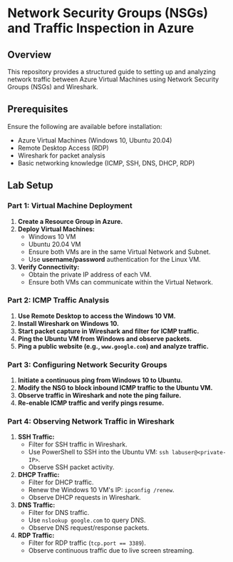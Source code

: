 # Network Security Groups (NSGs) and Traffic Inspection in Azure

## Overview
This repository provides a structured guide to setting up and analyzing network traffic between Azure Virtual Machines using Network Security Groups (NSGs) and Wireshark.

## Prerequisites
Ensure the following are available before installation:
- Azure Virtual Machines (Windows 10, Ubuntu 20.04)
- Remote Desktop Access (RDP)
- Wireshark for packet analysis
- Basic networking knowledge (ICMP, SSH, DNS, DHCP, RDP)

## Lab Setup
### Part 1: Virtual Machine Deployment
1. **Create a Resource Group in Azure.**
2. **Deploy Virtual Machines:**
   - Windows 10 VM
   - Ubuntu 20.04 VM
   - Ensure both VMs are in the same Virtual Network and Subnet.
   - Use **username/password** authentication for the Linux VM.
3. **Verify Connectivity:**
   - Obtain the private IP address of each VM.
   - Ensure both VMs can communicate within the Virtual Network.

### Part 2: ICMP Traffic Analysis
1. **Use Remote Desktop to access the Windows 10 VM.**
2. **Install Wireshark on Windows 10.**
3. **Start packet capture in Wireshark and filter for ICMP traffic.**
4. **Ping the Ubuntu VM from Windows and observe packets.**
5. **Ping a public website (e.g., `www.google.com`) and analyze traffic.**

### Part 3: Configuring Network Security Groups
1. **Initiate a continuous ping from Windows 10 to Ubuntu.**
2. **Modify the NSG to block inbound ICMP traffic to the Ubuntu VM.**
3. **Observe traffic in Wireshark and note the ping failure.**
4. **Re-enable ICMP traffic and verify pings resume.**

### Part 4: Observing Network Traffic in Wireshark
1. **SSH Traffic:**
   - Filter for SSH traffic in Wireshark.
   - Use PowerShell to SSH into the Ubuntu VM: `ssh labuser@<private-IP>`.
   - Observe SSH packet activity.
2. **DHCP Traffic:**
   - Filter for DHCP traffic.
   - Renew the Windows 10 VM's IP: `ipconfig /renew`.
   - Observe DHCP requests in Wireshark.
3. **DNS Traffic:**
   - Filter for DNS traffic.
   - Use `nslookup google.com` to query DNS.
   - Observe DNS request/response packets.
4. **RDP Traffic:**
   - Filter for RDP traffic (`tcp.port == 3389`).
   - Observe continuous traffic due to live screen streaming.

